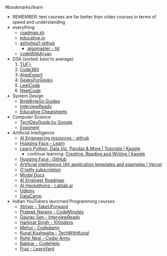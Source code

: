 #bookmarks/learn

- REMEMBER:  text courses are far better than video courses in terms of speed and understanding
- everything
	- [roadmap.sh](https://roadmap.sh/)
	- [educative.io](https://www.educative.io/)
	- [ashishps1-github](https://github.com/ashishps1)
		- [algomaster - lld](https://algomaster.io)
	- [codeWithAryan](https://codewitharyan.com/)
-  DSA (sorted: best to average)
	1. [TUF+](https://takeuforward.org/plus)
	2. [Code360](https://www.naukri.com/code360)
	3. [AlgoExpert](https://www.algoexpert.io) 
	4. [GeeksForGeeks](https://www.geeksforgeeks.org/)
	5. [LeetCode](https://leetcode.com/) 
	6. [NeetCode](https://neetcode.io/)
- System Design
	- [ByteByteGo Guides](https://bytebytego.com/guides/)
	- [InterviewReady](https://interviewready.io/course-page/system-design-course)
	- [Educative Cheatsheets](https://www.educative.io/cheatsheets)
- Computer Science
	- [TechDevGuide by Google](https://techdevguide.withgoogle.com/)
	 - [Exponent](https://www.tryexponent.com/)
- Artificial Intelligence
	- [AI Engineering resources - github](https://github.com/ashishps1/learn-ai-engineering)
	- [Hugging Face - Learn](https://huggingface.co/learn)
	- [Learn Python, Data Viz, Pandas & More | Tutorials | Kaggle](https://www.kaggle.com/learn)
		- continue learning: [Creating, Reading and Writing | Kaggle](https://www.kaggle.com/code/residentmario/creating-reading-and-writing)
	- [Hugging Face · GitHub](https://github.com/huggingface)
	- [Artificial intelligence (AI) application templates and examples | Vercel](https://vercel.com/templates/ai)
	- [O'reilly subscription](https://www.oreilly.com/) 
	- [Modal Docs](https://modal.com/docs/examples)
	- [AI Engineer Roadmap](https://roadmap.sh/ai-engineer)
	- [AI Hackathons - Lablab.ai](https://lablab.ai/apps/recent-winners)
	- [Udemy](https://www.udemy.com/)
	- [DataCamp](https://www.datacamp.com/)
- Indian YouTubers launched Programming courses
	- [Striver - TakeUForward](https://www.youtube.com/@takeUforward)
	- [Prateek Narang - CodeMinutes](https://www.youtube.com/@PrateekNarang27)
	- [Gaurav Sen - InterviewReady](https://www.youtube.com/@gkcs)
	- [Harkirat Singh - 100xdevs](https://www.youtube.com/@harkirat1)
	- [Mehul - Codedamn](https://www.youtube.com/@codedamn)
	- [Kunal Kushwaha - TechWithKunal](https://www.youtube.com/@KunalKushwaha)
	- [Rohit Negi - Coder Army](https://www.youtube.com/@CoderArmy9)
	- [Babbar - CodeHelp](https://www.youtube.com/@CodeHelp)
	- [Fraz - LearnYard](https://www.youtube.com/@mohammadfraz/)